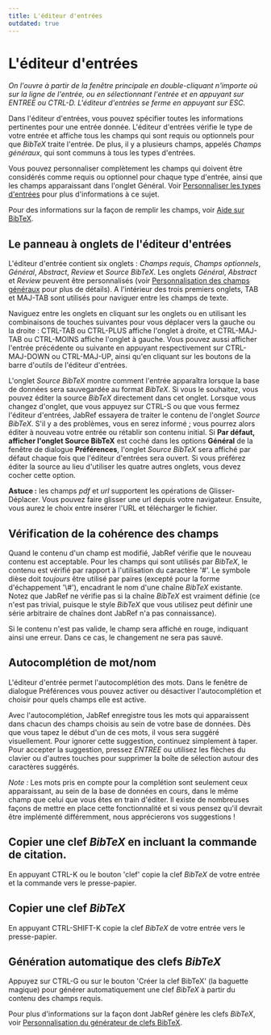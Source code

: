 ```yaml
---
title: L'éditeur d'entrées
outdated: true
---
```


# L'éditeur d'entrées

*On l'ouvre à partir de la fenêtre principale en double-cliquant n'importe où sur la ligne de l'entrée, ou en sélectionnant l'entrée et en appuyant sur ENTREE ou CTRL-D. L'éditeur d'entrées se ferme en appuyant sur ESC.*

Dans l'éditeur d'entrées, vous pouvez spécifier toutes les informations pertinentes pour une entrée donnée. L'éditeur d'entrées vérifie le type de votre entrée et affiche tous les champs qui sont requis ou optionnels pour que *BibTeX* traite l'entrée. De plus, il y a plusieurs champs, appelés *Champs généraux*, qui sont communs à tous les types d'entrées.

Vous pouvez personnaliser complètement les champs qui doivent être considérés comme requis ou optionnel pour chaque type d'entrée, ainsi que les champs apparaissant dans l'onglet Général. Voir [Personnaliser les types d'entrées](CustomEntriesHelp) pour plus d'informations à ce sujet.

Pour des informations sur la façon de remplir les champs, voir [Aide sur BibTeX](BibtexHelp).

## Le panneau à onglets de l'éditeur d'entrées

L'éditeur d'entrée contient six onglets : *Champs requis*, *Champs optionnels*, *Général*, *Abstract*, *Review* et *Source BibTeX*. Les onglets *Général*, *Abstract* et *Review* peuvent être personnalisés (voir [Personnalisation des champs généraux](GeneralFields) pour plus de détails). A l'intérieur des trois premiers onglets, TAB et MAJ-TAB sont utilisés pour naviguer entre les champs de texte.

Naviguez entre les onglets en cliquant sur les onglets ou en utilisant les combinaisons de touches suivantes pour vous déplacer vers la gauche ou la droite : CTRL-TAB ou CTRL-PLUS affiche l'onglet à droite, et CTRL-MAJ-TAB ou CTRL-MOINS affiche l'onglet à gauche. Vous pouvez aussi afficher l'entrée précédente ou suivante en appuyant respectivement sur CTRL-MAJ-DOWN ou CTRL-MAJ-UP, ainsi qu'en cliquant sur les boutons de la barre d'outils de l'éditeur d'entrées.

L'onglet *Source BibTeX* montre comment l'entrée apparaîtra lorsque la base de données sera sauvegardée au format *BibTeX*. Si vous le souhaitez, vous pouvez éditer la source *BibTeX* directement dans cet onglet. Lorsque vous changez d'onglet, que vous appuyez sur CTRL-S ou que vous fermez l'éditeur d'entrées, JabRef essayera de traiter le contenu de l'onglet *Source BibTeX*. S'il y a des problèmes, vous en serez informé ; vous pourrez alors éditer à nouveau votre entrée ou rétablir son contenu initial. Si **Par défaut, afficher l'onglet Source BibTeX** est coché dans les options **Général** de la fenêtre de dialogue **Préférences**, l'onglet *Source BibTeX* sera affiché par défaut chaque fois que l'éditeur d'entrées sera ouvert. Si vous préférez éditer la source au lieu d'utiliser les quatre autres onglets, vous devez cocher cette option.

**Astuce :** les champs *pdf* et *url* supportent les opérations de Glisser-Déplacer. Vous pouvez faire glisser une url depuis votre navigateur. Ensuite, vous aurez le choix entre insérer l'URL et télécharger le fichier.

## Vérification de la cohérence des champs

Quand le contenu d'un champ est modifié, JabRef vérifie que le nouveau contenu est acceptable. Pour les champs qui sont utilisés par *BibTeX*, le contenu est vérifié par rapport à l'utilisation du caractère '\#'. Le symbole dièse doit *toujours* être utilisé par paires (excepté pour la forme d'échappement '\\\#'), encadrant le nom d'une chaîne *BibTeX* existante. Notez que JabRef ne vérifie pas si la chaîne *BibTeX* est vraiment définie (ce n'est pas trivial, puisque le style *BibTeX* que vous utilisez peut définir une série arbitraire de chaînes dont JabRef n'a pas connaissance).

Si le contenu n'est pas valide, le champ sera affiché en rouge, indiquant ainsi une erreur. Dans ce cas, le changement ne sera pas sauvé.

## Autocomplétion de mot/nom

L'éditeur d'entrée permet l'autocomplétion des mots. Dans le fenêtre de dialogue Préférences vous pouvez activer ou désactiver l'autocomplétion et choisir pour quels champs elle est active.

Avec l'autocomplétion, JabRef enregistre tous les mots qui apparaissent dans chacun des champs choisis au sein de votre base de données. Dès que vous tapez le début d'un de ces mots, il vous sera suggéré visuellement. Pour ignorer cette suggestion, continuez simplement à taper. Pour accepter la suggestion, pressez *ENTREE* ou utilisez les flèches du clavier ou d'autres touches pour supprimer la boîte de sélection autour des caractères suggérés.

*Note :* Les mots pris en compte pour la complétion sont seulement ceux apparaissant, au sein de la base de données en cours, dans le même champ que celui que vous êtes en train d'éditer. Il existe de nombreuses façons de mettre en place cette fonctionnalité et si vous pensez qu'il devrait être implémenté différemment, nous apprécierons vos suggestions !

## Copier une clef *BibTeX* en incluant la commande de citation.

En appuyant CTRL-K ou le bouton 'clef' copie la clef *BibTeX* de votre entrée et la commande vers le presse-papier.

## Copier une clef *BibTeX*

En appuyant CTRL-SHIFT-K copie la clef *BibTeX* de votre entrée vers le presse-papier.

## Génération automatique des clefs *BibTeX*

Appuyez sur CTRL-G ou sur le bouton 'Créer la clef BibTeX' (la baguette magique) pour générer automatiquement une clef *BibTeX* à partir du contenu des champs requis.

Pour plus d'informations sur la façon dont JabRef génère les clefs *BibTeX*, voir [Personnalisation du générateur de clefs BibTeX](LabelPatterns).
